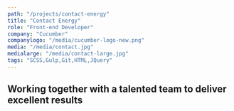 ```yaml
---
path: "/projects/contact-energy"
title: "Contact Energy"
role: "Front-end Developer"
company: "Cucumber"
companylogo: "/media/cucumber-logo-new.png"
media: "/media/contact.jpg"
medialarge: "/media/contact-large.jpg"
tags: "SCSS,Gulp,Git,HTML,JQuery"
---
```


<h2>Working together with a talented team to deliver excellent results</h2>
